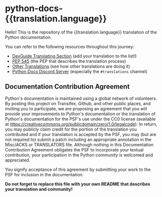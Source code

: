 # python-docs-{{translation.language}}

Hello! This is the repository of the {{translation.language}} translation of the Python documentation.

You can refer to the following resources throughout this journey:

- [DevGuide Translating Section](https://devguide.python.org/documentation/translating/) (add your translation to the list!)
- [PEP 545](https://www.python.org/dev/peps/pep-0545/) (the PEP that describes the translation process)
- [Other Translations](https://github.com/orgs/python/repositories?q=python-docs) (see how other translations are doing it)
- [Python Docs Discord Server](https://discord.com/invite/sMWqvzXvde) (especially the `#translations` channel)

## Documentation Contribution Agreement
Python's documentation is maintained using a global network of volunteers. By posting this project on Transifex, Github, and other public places, and inviting you to participate, we are proposing an agreement that you will provide your improvements to Python's documentation or the translation of Python's documentation for the PSF's use under the CC0 license (available at https://creativecommons.org/publicdomain/zero/1.0/legalcode). In return, you may publicly claim credit for the portion of the translation you contributed and if your translation is accepted by the PSF, you may (but are not required to) submit a patch including an appropriate annotation in the Misc/ACKS or TRANSLATORS file. Although nothing in this Documentation Contribution Agreement obligates the PSF to incorporate your textual contribution, your participation in the Python community is welcomed and appreciated.

You signify acceptance of this agreement by submitting your work to the PSF for inclusion in the documentation.

**Do not forget to replace this file with your own README that describes your translation and community!**
